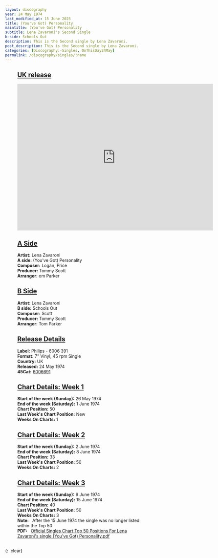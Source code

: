 ```yaml
---
layout: discography
year: 24 May 1974
last_modified_at: 15 June 2023
title: (You've Got) Personality
maintitle: (You've Got) Personality
subtitle: Lena Zavaroni's Second Single
b-side: Schools Out
description: This is the Second single by Lena Zavaroni.
post_description: This is the Second single by Lena Zavaroni.
categories: [Discography:-Singles, OnThisDay24May]
permalink: /discography/singles/:name
---
```


<figure class="fig3">
<h2 id="infobox1"><a href="#infobox1">UK release</a></h2>
<div class="CardLayout">
<div class="responsive-video"><iframe width="640px" height="480px" src="https://www.youtube.com/embed/?playlist=h4agufuuabE,7iOTN0L3EjE&rel=0&showinfo=1" frameborder="0" allowfullscreen=""></iframe></div>
</div>
</figure>

<figure class="fig1">
<h2 id="infobox2"><a href="#infobox2">A Side</a></h2>
<div class="CardLayout">
    <div class="CardItem"><strong>Artist:</strong> Lena Zavaroni</div>
    <div class="CardItem split"><strong>A side:</strong> (You've Got) Personality</div>
    <div class="CardItem"><strong>Composer:</strong> Logan, Price</div>
    <div class="CardItem"><strong>Producer:</strong> Tommy Scott</div>
    <div class="CardItem"><strong>Arranger:</strong> om Parker</div>
</div>
</figure>

<figure class="fig2">
<h2 id="infobox3"><a href="#infobox3">B Side</a></h2>
<div class="CardLayout">
    <div class="CardItem"><strong>Artist:</strong> Lena Zavaroni</div>
    <div class="CardItem split"><strong>B side:</strong> Schools Out</div>
    <div class="CardItem"><strong>Composer:</strong> Scott</div>
    <div class="CardItem"><strong>Producer:</strong> Tommy Scott</div>
    <div class="CardItem"><strong>Arranger:</strong> Tom Parker</div>
</div>
</figure>

<figure class="fig3">
<h2 id="infobox4"><a href="#infobox4">Release Details</a></h2>
<div class="CardLayout">
    <div class="CardItem"><strong>Label:</strong> Philips - 6006 391</div>
    <div class="CardItem"><strong>Format:</strong> 7" Vinyl, 45 rpm Single</div>
    <div class="CardItem"><strong>Country:</strong> UK</div>
    <div class="CardItem"><strong>Released:</strong> 24 May 1974</div>
    <div class="CardItem split"><strong>45Cat:</strong> <a class="external-link" href="http://www.45cat.com/record/6006691">6006691</a></div>
</div>
</figure>

<figure class="fig1">
<h2 id="infobox5"><a href="#infobox5">Chart Details: Week 1</a></h2>
<div class="CardLayout">
    <div class="CardItem"><strong>Start of the week (Sunday):</strong> 26 May 1974</div>
    <div class="CardItem"><strong>End of the week (Saturday):</strong> 1 June 1974</div>
    <div class="CardItem"><strong>Chart Position:</strong> 50</div>
    <div class="CardItem"><strong>Last Week's Chart Position:</strong> New</div>
    <div class="CardItem"><strong>Weeks On Charts:</strong> 1</div>
</div>
</figure>

<figure class="fig2">
<h2 id="infobox6"><a href="#infobox6">Chart Details: Week 2</a></h2>
<div class="CardLayout">
    <div class="CardItem"><strong>Start of the week (Sunday):</strong> 2 June 1974</div>
    <div class="CardItem"><strong>End of the week (Saturday):</strong> 8 June 1974</div>
    <div class="CardItem"><strong>Chart Position:</strong> 33</div>
    <div class="CardItem"><strong>Last Week's Chart Position:</strong> 50</div>
    <div class="CardItem"><strong>Weeks On Charts:</strong> 2</div>
</div>
</figure>

<figure class="fig3">
<h2 id="infobox7"><a href="#infobox7">Chart Details: Week 3</a></h2>
<div class="CardLayout">
    <div class="CardItem"><strong>Start of the week (Sunday):</strong> 9 June 1974</div>
    <div class="CardItem"><strong>End of the week (Saturday):</strong> 15 June 1974</div>
    <div class="CardItem"><strong>Chart Position:</strong> 40</div>
    <div class="CardItem"><strong>Last Week's Chart Position:</strong> 50</div>
    <div class="CardItem"><strong>Weeks On Charts:</strong> 3</div>
    <div class="CardItem"><strong>Note:</strong> &nbsp; After the 15 June 1974 the single was no longer listed within the Top 50</div>
    <div class="CardItem"><strong>PDF:</strong> &nbsp; <a href="/assets/data/Official Singles Chart Top 50 Positions For Lena Zavaroni's single (You've Got) Personality.pdf">Official Singles Chart Top 50 Positions For Lena Zavaroni's single (You've Got) Personality.pdf</a></div>
</div>
</figure>

<br />{: .clear}

